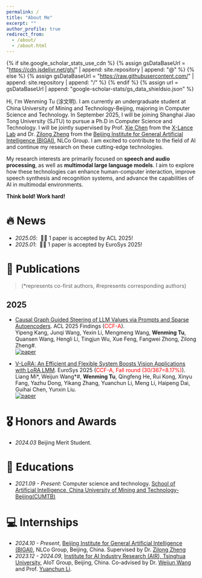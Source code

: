 ```yaml
---
permalink: /
title: "About Me"
excerpt: ""
author_profile: true
redirect_from: 
  - /about/
  - /about.html
---
```


{% if site.google_scholar_stats_use_cdn %}
{% assign gsDataBaseUrl = "https://cdn.jsdelivr.net/gh/" | append: site.repository | append: "@" %}
{% else %}
{% assign gsDataBaseUrl = "https://raw.githubusercontent.com/" | append: site.repository | append: "/" %}
{% endif %}
{% assign url = gsDataBaseUrl | append: "google-scholar-stats/gs_data_shieldsio.json" %}

<span class='anchor' id='about-me'></span>

Hi, I'm Wenming Tu (涂文明). I am currently an undergraduate student at China University of Mining and Technology-Beijing, majoring in Computer Science and Technology. In September 2025, I will be joining Shanghai Jiao Tong University (SJTU) to pursue a Ph.D in Computer Science and Technology. I will be jointly supervised by Prof. [Xie Chen](https://chenxie95.github.io/) from the [X-Lance Lab](https://x-lance.sjtu.edu.cn/) and Dr. [Zilong Zheng](https://zilongzheng.github.io/) from the [Beijing Institute for General Artificial Intelligence (BIGAI)](https://www.bigai.ai/), NLCo Group. I am excited to contribute to the field of AI and continue my research on these cutting-edge technologies.

My research interests are primarily focused on **speech and audio processing**, as well as **multimodal large language models**. I aim to explore how these technologies can enhance human-computer interaction, improve speech synthesis and recognition systems, and advance the capabilities of AI in multimodal environments.

**Think bold! Work hard!**

# 🔥 News
- *2025.05*: &nbsp;🎉🎉 1 paper is accepted by ACL 2025!
- *2025.01*: &nbsp;🎉🎉 1 paper is accepted by EuroSys 2025!


# 📝 Publications 
> (*represents co-first authors, #represents corresponding authors)

## 2025
- [Causal Graph Guided Steering of LLM Values via Prompts and Sparse Autoencoders](https://arxiv.org/abs/2501.00581).&nbsp;ACL 2025 Findings (<font color=red>CCF-A</font>).<br>
Yipeng Kang, Junqi Wang, Yexin Li, Mengmeng Wang, **Wenming Tu**, Quansen Wang, Hengli Li, Tingjun Wu, Xue Feng, Fangwei Zhong, Zilong Zheng#.
<br> [![paper](https://img.shields.io/badge/%F0%9F%93%84_ACL_2025-b31b1b.svg?style=plastic)](https://arxiv.org/abs/2501.00581)

- [V-LoRA: An Efficient and Flexible System Boosts Vision Applications with LoRA LMM](https://arxiv.org/abs/2411.00915).&nbsp;EuroSys 2025 (<font color=red>CCF-A, Fall round (30/367=8.17%)</font>).<br>
Liang Mi\*, Weijun Wang\*#, **Wenming Tu**, Qingfeng He, Rui Kong, Xinyu Fang, Yazhu Dong, Yikang Zhang, Yuanchun Li, Meng Li, Haipeng Dai, Guihai Chen, Yunxin Liu.
<br> [![paper](https://img.shields.io/badge/%F0%9F%93%84_EuroSys_2025-b31b1b.svg?style=plastic)](https://arxiv.org/abs/2411.00915)


# 🎖 Honors and Awards
- *2024.03* Beijing Merit Student.

# 📖 Educations
- *2021.09 - Present*: Computer science and technology. [School of Artificial Intelligence, China University of Mining and Technology-Beijing(CUMTB)](https://ai.cumtb.edu.cn/)


<!-- # 💬 Invited Talks
- *2021.06*, Lorem ipsum dolor sit amet, consectetur adipiscing elit. Vivamus ornare aliquet ipsum, ac tempus justo dapibus sit amet. 
- *2021.03*, Lorem ipsum dolor sit amet, consectetur adipiscing elit. Vivamus ornare aliquet ipsum, ac tempus justo dapibus sit amet.  \| [\[video\]](https://github.com/) -->

# 💻 Internships
- *2024.10 - Present*, [Beijing Institute for General Artificial Intelligence (BIGAI)](https://www.bigai.ai/), NLCo Group, Beijing, China. Supervised by Dr. [Zilong Zheng](https://zilongzheng.github.io/)
- *2023.12 - 2024.09*, [Institute for AI Industry Research (AIR), Tsinghua University](https://air.tsinghua.edu.cn/index.htm), AIoT Group, Beijing, China. Co-advised by Dr. [Weijun Wang](https://weijunalexwang.github.io/index.html) and Prof. [Yuanchun Li](https://yuanchun-li.github.io/).
